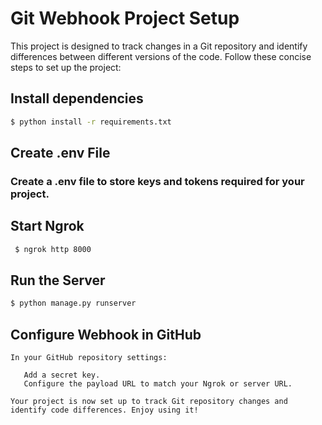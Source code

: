# Git Webhook Project Setup
This project is designed to track changes in a Git repository and identify differences between different versions of the code. Follow these concise steps to set up the project:

## Install dependencies
  ```bash
  $ python install -r requirements.txt
  ```
##  Create .env File
  ### Create a .env file to store keys and tokens required for your project.

## Start Ngrok
 ```bash
  $ ngrok http 8000
  ```
##  Run the Server
  ```bash
  $ python manage.py runserver
  ```

##  Configure Webhook in GitHub
 ```
 In your GitHub repository settings:

    Add a secret key.
    Configure the payload URL to match your Ngrok or server URL.

Your project is now set up to track Git repository changes and identify code differences. Enjoy using it!
```
  
